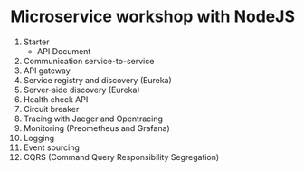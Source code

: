 # Microservice workshop with NodeJS

1. Starter
   * API Document
2. Communication service-to-service
3. API gateway
4. Service registry and discovery (Eureka)
5. Server-side discovery (Eureka)
6. Health check API
7. Circuit breaker
8. Tracing with Jaeger and Opentracing
9. Monitoring (Preometheus and Grafana)
10. Logging
11. Event sourcing
12. CQRS (Command Query Responsibility Segregation)

